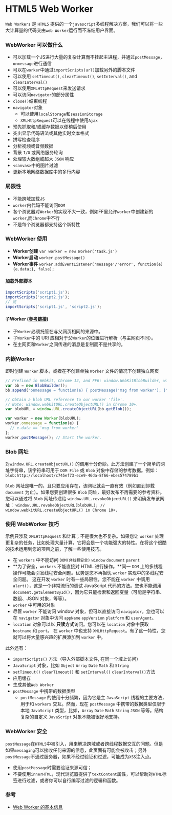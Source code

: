 HTML5 Web Worker
===
`Web Workers` 是 `HTML5` 提供的一个`javascript`多线程解决方案，我们可以将一些大计算量的代码交由`web Worker`运行而不冻结用户界面。

### WebWorker 可以做什么
- 可以加载一个JS进行大量的复杂计算而不挂起主进程，并通过`postMessage`，`onmessage`进行通信
- 可以在`worker`中通过`importScripts(url)`加载另外的脚本文件
- 可以使用 `setTimeout()`, `clearTimeout()`, `setInterval()`, and `clearInterval()`
- 可以使用`XMLHttpRequest`来发送请求
- 可以访问`navigator`的部分属性
- `close()`结束线程
- `navigator`对象
  - 可以使用`localStorage`和`sessionStorage`
  - `XMLHttpRequest`可以在线程中使用`Ajax`
- 预先抓取和/或缓存数据以便稍后使用
- 突出显示代码语法或其他实时文本格式
- 拼写检查程序
- 分析视频或音频数据
- 背景 `I/O` 或网络服务轮询
- 处理较大数组或超大 `JSON` 响应
- `<canvas>`中的图片过滤
- 更新本地网络数据库中的多行内容

### 局限性
- 不能跨域加载J`S`
- `worker`内代码不能访问`DOM`
- 各个浏览器对`Worker`的实现不大一致，例如FF里允许`worker`中创建新的`worker`,而`Chrome`中不行
- 不是每个浏览器都支持这个新特性

### WebWorker 使用
- **Worker创建** `var worker = new Worker('task.js')`
- **Worker启动** `worker.postMessage() `
- **Worker事件** `worker.addEventListener('message'/'error', function(e) {e.data;}, false);`

#### 加载外部脚本
```javascript
importScripts('script1.js');
importScripts('script2.js');
// 或
importScripts('script1.js', 'script2.js');
```

#### 子Worker ([参考链接](http://www.whatwg.org/specs/web-workers/current-work/#delegation))
- 子`Worker`必须托管在与父网页相同的来源中。
- 子`Worker`中的 URI 应相对于父`Worker`的位置进行解析（与主网页不同）。
- 在主网页和`Worker`之间传递的消息是复制而不是共享的。

### 内嵌Worker
即时创建 `Worker` 脚本，或者在不创建单独 `Worker` 文件的情况下创建独立网页
``` javascript
// Prefixed in Webkit, Chrome 12, and FF6: window.WebKitBlobBuilder, window.MozBlobBuilder
var bb = new BlobBuilder();
bb.append("onmessage = function(e) { postMessage('msg from worker'); }");

// Obtain a blob URL reference to our worker 'file'.
// Note: window.webkitURL.createObjectURL() in Chrome 10+.
var blobURL = window.URL.createObjectURL(bb.getBlob());

var worker = new Worker(blobURL);
worker.onmessage = function(e) {
  // e.data == 'msg from worker'
};
worker.postMessage(); // Start the worker.
```

### Blob 网址
对`window.URL.createObjectURL()` 的调用十分奇妙。此方法创建了一个简单的网址字符串，该字符串可用于 `DOM File` 或 `Blob` 对象中存储的参考数据。例如：`blob:http://localhost/c745ef73-ece9-46da-8f66-ebes574789b1`

`Blob` 网址是唯一的，且只要应用存在，该网址就会一直有效（例如直到卸载 `document` 为止）。如果您要创建很多 `Blob` 网址，最好发布不再需要的参考资料。您可以通过将 `Blob` 网址传递给 `window.URL.revokeObjectURL()` 来明确发布该网址：
`window.URL.revokeObjectURL(blobURL); // window.webkitURL.createObjectURL() in Chrome 10+.`

### 使用 WebWorker 技巧
示例只涉及 `XMLHttpRequest` 和计算；不是很大也不复杂。如果您让 `worker` 处理更复杂的任务，比如处理大量计算，它将会是一个功能强大的特性。在将这个很酷的技术运用到您的项目之前，了解一些使用技巧。
- 在 `workers` 中不能访问 `DOM(非线程安全)` `window` `document` `parent`
- **为了安全，`workers` 不能直接对 HTML 进行操作。**同一 `DOM` 上的多线程操作可能会引发线程安全问题。优势是您不再担忧 `worker` 实现中的多线程安全问题。
这在开发 `worker` 时有一些局限性，您不能在 `worker` 中调用 `alert()`，这是一个非常流行的调试 JavaScript 代码的方法。您也不能调用 `document.getElementById()`，因为它只能检索和返回变量（可能是字符串、数组、JSON 对象，等等）。
- `worker` 中可用的对象
 - 尽管 `worker` 不能访问 window 对象，但可以直接访问 `navigator`。您也可以在 `navigator` 对象中访问 `appName` `appVersion` `platform` 和 `userAgent`。
 - `location` 对象可以以 **只读方式**访问。您可以在 `location` 对象中获取 `hostname` 和 `port`。
在 `worker` 中也支持 `XMLHttpRequest`。有了这一特性，您就可以将大量感兴趣的扩展添加到 `worker` 中。

此外还有：
- `importScripts()` 方法（导入外部脚本文件, 在同一个域上访问）
- `JavaScript` 对象，比如 `Object` `Array` `Date` `Math` 和 `String`
- `setTimeout()` `clearTimeout()` 和 `setInterval()` `clearInterval()`方法
- 应用缓存
- 生成其他`Web Worker`
- `postMessage` 中携带的数据类型
  - `postMessage` 的使用十分频繁，因为它是主 `JavaScript` 线程的主要方法，用于和 `worker`s 交互。然而，现在 `postMessage` 中携带的数据类型仅限于本地 `JavaScript` 类型，比如，`Array` `Date` `Math` `String` `JSON` 等等。结构复杂的自定义 `JavaScript` 对象不能被很好地支持。

### WebWorker 安全
`postMessage`在`HTML5`中被引入，用来解决跨域或者跨线程数据交互的问题。但是如果`messaging`可以接收任何来源的信息，此页面有可能会被攻击；另外`postMessage`不通过服务器，如果不经过验证和过滤，可能成为`XSS`注入点。

- 使用`postMessage`时需要验证来源可信；
- 不要使用`innerHTML`，现代浏览器提供了`textContent`属性，可以帮助对`HTML`标签进行过滤，或者你可以自行编写过滤的逻辑和函数。

### 参考
- [Web Worker 的基本信息](http://www.html5rocks.com/zh/tutorials/workers/basics/)